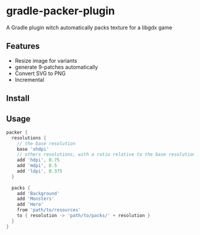 gradle-packer-plugin
====================

A Gradle plugin witch automatically packs texture for a libgdx game


Features
--------
* Resize image for variants
* generate 9-patches automatically
* Convert SVG to PNG
* Incremental

Install
-------

Usage
-----
```groovy
packer {
  resolutions {
    // the base resolution
    base 'xhdpi'
    // others resolutions, with a ratio relative to the base resolution
    add 'hdpi', 0.75
    add 'mdpi', 0.5   
    add 'ldpi', 0.375
  }
  
  packs {
    add 'Background'
    add 'Monsters'
    add 'Hero'
    from 'path/to/resources'
    to { resolution -> 'path/to/packs/' + resolution }
  }
}
```
